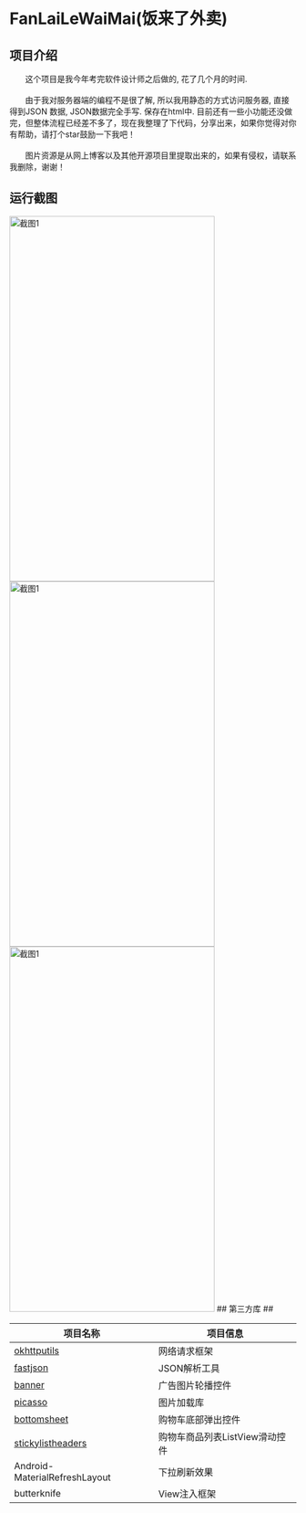 # FanLaiLeWaiMai(饭来了外卖)

## 项目介绍 ##
&nbsp;&nbsp;&nbsp;&nbsp;&nbsp;&nbsp;&nbsp;这个项目是我今年考完软件设计师之后做的, 花了几个月的时间.<br><br>
&nbsp;&nbsp;&nbsp;&nbsp;&nbsp;&nbsp;&nbsp;由于我对服务器端的编程不是很了解, 所以我用静态的方式访问服务器, 直接得到JSON 数据, JSON数据完全手写. 保存在html中.
目前还有一些小功能还没做完，但整体流程已经差不多了，现在我整理了下代码，分享出来，如果你觉得对你有帮助，请打个star鼓励一下我吧！<br><br>
&nbsp;&nbsp;&nbsp;&nbsp;&nbsp;&nbsp;&nbsp;图片资源是从网上博客以及其他开源项目里提取出来的，如果有侵权，请联系我删除，谢谢！
## 运行截图 ##
<img src="截图1.gif" width="360" height="640" alt="截图1" />
<img src="截图2.gif" width="360" height="640" alt="截图1" />
<img src="截图3.gif" width="360" height="640" alt="截图1" />
## 第三方库 ##
<table>
<thead>
<tr>
<th>项目名称</th>
<th>项目信息</th>
</tr>
</thead>
<tbody>
<tr>
<td><a href="https://github.com/hongyangAndroid/okhttputils">okhttputils</a></td>
<td>网络请求框架</td>
</tr>
<tr>
<td><a href="https://github.com/alibaba/fastjson">fastjson</a></td>
<td>JSON解析工具</td>
</tr>
<tr>
<td><a href="https://github.com/youth5201314/banner">banner</a></td>
<td>广告图片轮播控件</td>
</tr>
<tr>
<td><a href="https://github.com/square/picasso">picasso</a></td>
<td>图片加载库</td>
</tr>
<tr>
<td><a href="https://github.com/Flipboard/bottomsheet">bottomsheet</a></td>
<td>购物车底部弹出控件</td>
</tr>
<tr>
<td><a href="https://github.com/emilsjolander/StickyListHeaders">stickylistheaders</a></td>
<td>购物车商品列表ListView滑动控件</td>
</tr>
<tr>
<td><a https://github.com/android-cjj/Android-MaterialRefreshLayout">Android-MaterialRefreshLayout</a></td>
<td>下拉刷新效果</td>
</tr>
<tr>
<td><a https://github.com/JakeWharton/butterknife">butterknife</a></td>
<td>View注入框架</td>
</tr>
</tbody></table>
